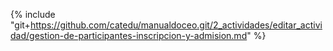 {% include "git+https://github.com/catedu/manualdoceo.git/2_actividades/editar_actividad/gestion-de-participantes-inscripcion-y-admision.md" %}